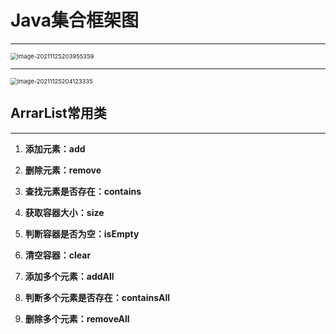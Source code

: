 # Java集合框架图

---

<img src="C:\Users\Xu\AppData\Roaming\Typora\typora-user-images\image-20211125203955359.png" alt="image-20211125203955359" style="zoom: 67%;" />

---

<img src="C:\Users\Xu\AppData\Roaming\Typora\typora-user-images\image-20211125204123335.png" alt="image-20211125204123335" style="zoom:67%;" />





## ArrarList常用类

---

1. **添加元素：add**

   

2. **删除元素：remove**

3. **查找元素是否存在：contains**

4. **获取容器大小：size**

5. **判断容器是否为空：isEmpty**

6. **清空容器：clear**

7. **添加多个元素：addAll**

8. **判断多个元素是否存在：containsAll**

9. **删除多个元素：removeAll**























